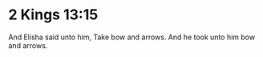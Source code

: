 # 2 Kings 13:15

And Elisha said unto him, Take bow and arrows. And he took unto him bow and arrows.